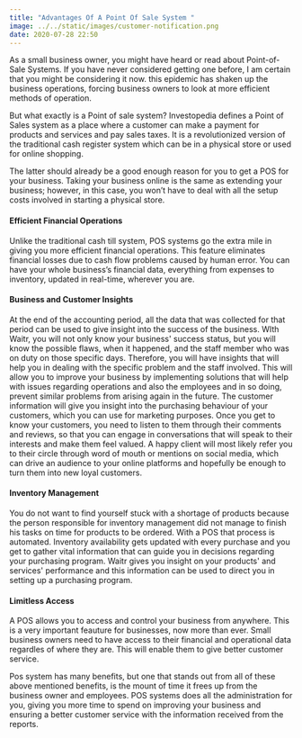 ```yaml
---
title: "Advantages Of A Point Of Sale System "
image: ../../static/images/customer-notification.png
date: 2020-07-28 22:50
---
```

As a small business owner, you might have heard or read about Point-of-Sale Systems. If you have never considered getting one before, I am certain that you might be considering it now. this epidemic has shaken up the business operations, forcing business owners to look at more efficient methods of operation.

But what exactly is a Point of sale system? Investopedia defines a Point of Sales system as a place where a customer can make a payment for products and services and pay sales taxes. It is a revolutionized version of the traditional cash register system which can be in a physical store or used for online shopping.

The latter should already be a good enough reason for you to get a POS for your business. Taking your business online is the same as extending your business; however, in this case, you won’t have to deal with all the setup costs involved in starting a physical store.

#### Efficient Financial Operations

Unlike the traditional cash till system, POS systems go the extra mile in giving you more efficient financial operations. This feature eliminates financial losses due to cash flow problems caused by human error. You can have your whole business’s financial data, everything from expenses to inventory, updated in real-time, wherever you are.

#### Business and Customer Insights

At the end of the accounting period, all the data that was collected for that period can be used to give insight into the success of the business. WIth Waitr, you will not only know your business' success status, but you will know the possible flaws, when it happened, and the staff member who was on duty on those specific days. Therefore, you will have insights that will help you in dealing with the specific problem and the staff involved. This will allow you to improve your business by implementing solutions that will help with issues regarding operations and also the employees and in so doing, prevent similar problems from arising again in the future. The customer information will give you insight into the purchasing behaviour of your customers, which you can use for marketing purposes. Once you get to know your customers, you need to listen to them through their comments and reviews, so that you can engage in conversations that will speak to their interests and make them feel valued. A happy client will most likely refer you to their circle through word of mouth or mentions on social media, which can drive an audience to your online platforms and hopefully be enough to turn them into new loyal customers.

#### Inventory Management

You do not want to find yourself stuck with a shortage of products because the person responsible for inventory management did not manage to finish his tasks on time for products to be ordered. With a POS that process is automated. Inventory availability gets updated with every purchase and you get to gather vital information that can guide you in decisions regarding your purchasing program. Waitr gives you insight on your products' and services' performance and this information can be used to direct you in setting up a purchasing program. 

#### Limitless Access

A POS allows you to access and control your business from anywhere. This is a very important feauture for businesses, now more than ever. Small business owners need to have access to their financial and operational data regardles of where they are. This will enable them to give better customer service. 

Pos system has many benefits, but one that stands out from all of these above mentioned benefits, is the mount of time it frees up from the business owner and employees. POS systems does all the administration for you, giving you more time to spend on improving your business and ensuring a better customer service with the information received from the reports.